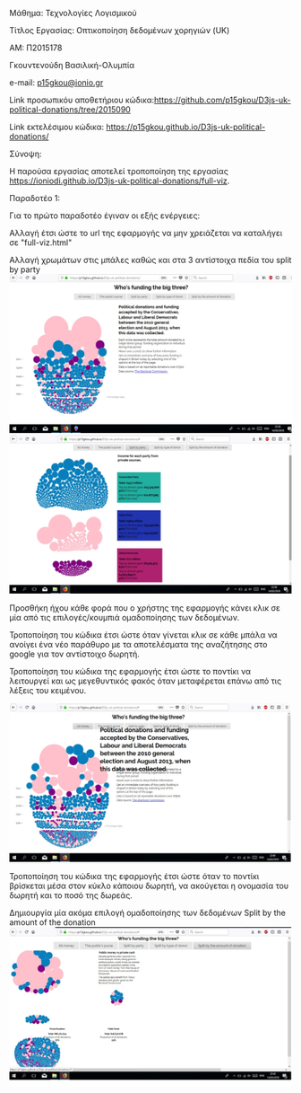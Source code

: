 Μάθημα: Τεχνολογίες Λογισμικού

Τίτλος Εργασίας: Οπτικοποίηση δεδομένων χορηγιών (UK)

ΑΜ: Π2015178

Γκουντενούδη Βασιλική-Ολυμπία

e-mail: p15gkou@ionio.gr

Link προσωπικόυ αποθετήριου κώδικα:https://github.com/p15gkou/D3js-uk-political-donations/tree/2015090

Link εκτελέσιμου κώδικα: https://p15gkou.github.io/D3js-uk-political-donations/

Σύνοψη:

Η παρούσα εργασίας αποτελεί τροποποίηση της εργασίας https://ioniodi.github.io/D3js-uk-political-donations/full-viz.

Παραδοτέο 1: 

Για το πρώτο παραδοτέο έγιναν οι εξής ενέργειες:

Αλλαγή έτσι ώστε το url της εφαρμογής να μην χρειάζεται να καταλήγει σε "full-viz.html" 

Aλλαγή χρωμάτων στις μπάλες καθώς και στα 3 αντίστοιχα πεδία του split by party
![ScreenShot](1.jpg)
![ScreenShot](2.jpg)

Προσθήκη ήχου κάθε φορά που ο χρήστης της εφαρμογής κάνει κλικ σε μία από τις επιλογές/κουμπιά ομαδοποίησης των δεδομένων.

Τροποποίηση του κώδικα έτσι ώστε όταν γίνεται κλικ σε κάθε μπάλα να ανοίγει ένα νέο παράθυρο με τα αποτελέσματα της αναζήτησης στο google για τον αντίστοιχο δωρητή.

Τροποποίηση του κώδικα της εφαρμογής έτσι ώστε το ποντίκι να λειτουργεί και ως μεγεθυντικός φακός όταν μεταφέρεται επάνω από τις λέξεις του κειμένου.

![ScreenShot](3.jpg)


Τροποποίηση του κώδικα της εφαρμογής έτσι ώστε όταν το ποντίκι βρίσκεται μέσα στον κύκλο κάποιου δωρητή, να ακούγεται η ονομασία του δωρητή και το ποσό της δωρεάς.

Δημιουργία μία ακόμα επιλογή ομαδοποίησης των δεδομένων Split by the amount of the donation
![ScreenShot](4.jpg)


